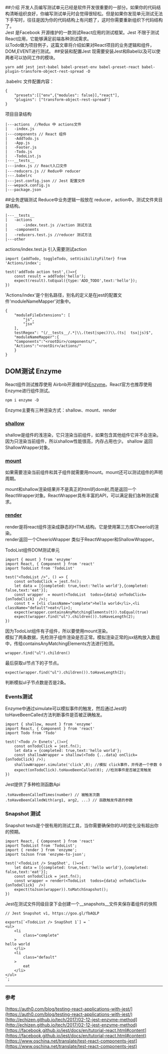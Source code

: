 ##介绍
开发人员编写测试单元已经是软件开发很重要的一部分。如果你的代码结构清晰组织良好，你编写测试单元时会觉得很轻松。但是如果你发现单元测试无法下手写时，往往是因为你的代码结构上有问题了，这时你需要重新组织下代码结构了。  
Jest 是Facebook 开源维护的一款测试React应用的测试框架。Jest 不限于测试React应用，它能够满足前端各种测试需求。  
以Todo做为项目例子，这篇文章将介绍如果对React项目的业务逻辑和组件，DOM,EVENT进行测试。
##安装和配置Jest
现需要安装Jest和Babel以及可以使两者可以协同工作的模块。

	yarn add jest jest-babel babel-preset-env babel-preset-react babel-plugin-transform-object-rest-spread -D
.babelrc 文件配置内容：

	{
    	"presets":[["env",{"modules": false}],"react"],
    	"plugins": ["transform-object-rest-spread"] 
	}
项目目录结构

	|---actions  //Redux 中 actions文件
	|	-index.js
	|---components // React 组件
	|	-AddTodo.js
	|	-App.js
	|	-Footer.js
	|	-Todo.js
	|	-TodoList.js
	|---__tests__
	|---index.js // React入口文件
	|---reducers.js // Redux中 reducer
	|---.babelrc
	|---jest.config.json // Jest 配置文件
	|---wepack.config.js
	|---package.json
##业务逻辑测试
Reduce中业务逻辑一般放在 reducer，action中。测试文件夹目录结构。  

	|---__tests__
	|	-actions
	|		-index.test.js //action 测试方法
	|	-components
	|	-reducers.test.js //reducer 测试方法
	|---other		
actions/index.test.js 引入需要测试action

	import {addTodo, toggleTodo, setVisibilityFilter} from 'Actions/index';

	test('addTodo action test',()=>{
    	const result = addTodo('hello');
    	expect(result).toEqual({type:'ADD_TODO',text:'hello'});
	})
'Actions/index'是个别名路径，别名的定义是在jest的配置文件'moduleNameMapper'对象中。

	{
    	"moduleFileExtensions": [
        	"js",
        	"jsx"
    	],
    	testRegex": "(/__tests__/.*|\\.(test|spec))\\.(ts|	tsx|js)$",
    	"moduleNameMapper":{
        "Components":"<rootDir>/components/",
        "Actions":"<rootDir>/actions/"
    	}
	}
## DOM测试 Enzyme
React组件测试推荐使用 Airbnb开源维护的[Enzyme](https://github.com/airbnb/enzyme)。React官方也推荐使用Enzyme进行组件测试。

	npm i enzyme -D
Enzyme主要有三种渲染方式：shallow、mount、render
### [shallow](http://airbnb.io/enzyme/docs/api/shallow.html) ###
shallow是组件的浅渲染，它只渲染当前组件，如果包含其他组件它并不会渲染。因为只渲染当前组件，所以shallow性能很高，内存占用也少。
shallow 返回 ShallowWrapper对象。
### [mount](http://airbnb.io/enzyme/docs/api/mount.html) ###
如果需要渲染当前组件和其子组件就需要用mount。mount还可以测试组件的声明周期。

mount和shallow渲染结果并不是真正的html的dom树,而是返回一个ReactWrapper对象。ReactWrapper具有丰富的API，可以满足我们各种测试需求。

### [render](http://airbnb.io/enzyme/docs/api/render.html) ###
render是将react组件渲染成静态的HTML结构。它是使用第三方库Cheerio的渲染。  
render返回一个CheerioWrapper 类似于ReactWrapper和ShallowWrapper。

TodoList组件DOM测试单元

	import { mount } from 'enzyme'
	import React, { Component } from 'react'
	import TodoList from 'TodoList'

	test("<TodoList />", () => {
    	const onTodoClick = jest.fn();
    	let data = [{completed: true,text:'hello world'},{completed: false,text:'eat'}];
    	const wrapper  = mount(<TodoList  todos={data} onTodoClick={onTodoClick}  />);
    	const t = [<li className="complete">hello world</li>,<li className="default">eat</li>];
    	expect(wrapper.containsAnyMatchingElements(t)).toEqual(true)    
    	expect(wrapper.find("ul").children()).toHaveLength(2);
	})
因为TodoList组件有子组件，所以要使用mount渲染。  
模拟了两条数据，先检测子组件渲染是否正常。模拟渲染正常的jsx结构放入数组中，传给containsAnyMatchingElements方法进行检测。

	wrapper.find("ul").children()
最后获取ul节点下的子节点。
 
	expect(wrapper.find("ul").children()).toHaveLength(2);
判断模拟ul子节点数是否是2条。

### Events测试
Enzyme中通过simulate可以模拟事件的触发，然后通过Jest的toHaveBeenCalled方法判断事件是否被正确触发。

	import { shallow, mount } from 'enzyme'
	import React, { Component } from 'react'
	import Todo from 'Todo'

	test('<Todo /> Evnets',()=>{
    	const onTodoClick = jest.fn();
    	let data = {completed: true,text:'hello world'};
    	const shallowWrapper = shallow(<Todo {...data} onClick={onTodoClick} />);
    	shallowWrapper.simulate('click',0); //模拟 click事件，并传递一个参数 0
    	expect(onTodoClick).toHaveBeenCalled(0); //检测事件是否被正常触发
	})
Jest提供了多种检测函数Api

	.toHaveBeenCalledTimes(number) // 被触发次数
	.toHaveBeenCalledWith(arg1, arg2, ...) // 函数触发传递的参数

### Snapshot 测试
Snapshot tests是个很有用的测试工具，当你需要确保你的UI的变化没有超出你的预期。

	import React, { Component } from 'react'
	import TodoList from 'TodoList';
	import { render } from 'enzyme';
	import toJson from 'enzyme-to-json';

	test('<TodoList /> SnapShot', ()=>{
    	let data = [{completed: true,text:'hello world'},{completed: false,text:'eat'}];
    	const onTodoClick = jest.fn();
    	const wrapper = render(<TodoList  todos={data} onTodoClick={onTodoClick}  />)
    	expect(toJson(wrapper)).toMatchSnapshot();
	})
Jest在测试文件同级目录下会创建一个\_\_snapshots\_\_文件夹保存着组件的快照

	// Jest Snapshot v1, https://goo.gl/fbAQLP

	exports[`<TodoList /> SnapShot 1`] = `
	<ul>
  		<li
    		class="complete"
  		>
    hello world
  		</li>
  		<li
    		class="default"
  		>
    		eat
  		</li>
	</ul>
	`;


--- 

### 参考
[https://auth0.com/blog/testing-react-applications-with-jest/](https://auth0.com/blog/testing-react-applications-with-jest/)
[http://echizen.github.io/tech/2017/02-12-jest-enzyme-method](http://echizen.github.io/tech/2017/02-12-jest-enzyme-method)
[https://facebook.github.io/jest/docs/en/tutorial-react.html#content](https://facebook.github.io/jest/docs/en/tutorial-react.html#content)
[https://www.oschina.net/translate/test-react-components-jest](https://www.oschina.net/translate/test-react-components-jest)